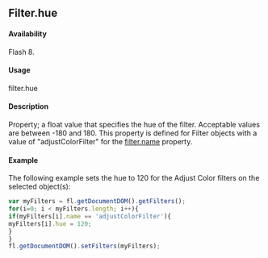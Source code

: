 ## Filter.hue

#### Availability

Flash 8.

#### Usage

filter.hue

#### Description

Property; a float value that specifies the hue of the filter. Acceptable values are between -180 and 180. This property is defined for Filter objects with a value of "adjustColorFilter" for the [filter.name](../Filter_object/filter13.md) property.

#### Example

The following example sets the hue to 120 for the Adjust Color filters on the selected object(s):

```javascript
var myFilters = fl.getDocumentDOM().getFilters();
for(i=0; i < myFilters.length; i++){
if(myFilters[i].name == 'adjustColorFilter'){
myFilters[i].hue = 120;
}
}
fl.getDocumentDOM().setFilters(myFilters);

```
